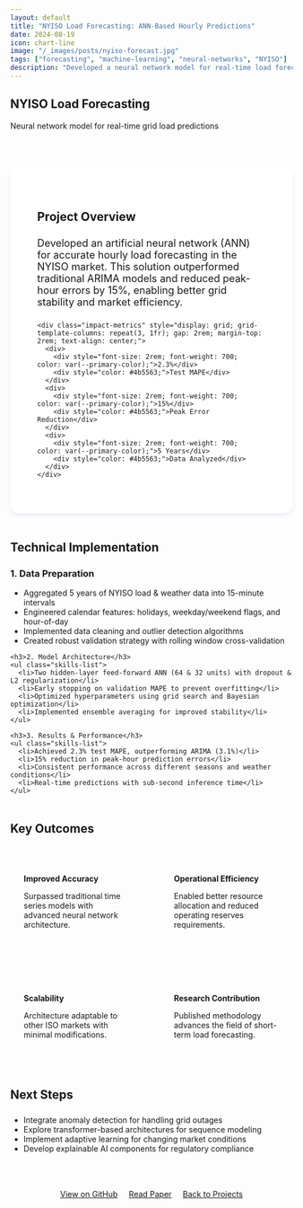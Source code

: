 ```yaml
---
layout: default
title: "NYISO Load Forecasting: ANN-Based Hourly Predictions"
date: 2024-08-19
icon: chart-line
image: "/_images/posts/nyiso-forecast.jpg"
tags: ["forecasting", "machine-learning", "neural-networks", "NYISO"]
description: "Developed a neural network model for real-time load forecasting achieving 2.3% MAPE, outperforming traditional ARIMA models by 0.8%."
---
```


<section class="page-header">
  <h1>NYISO Load Forecasting</h1>
  <p>Neural network model for real-time grid load predictions</p>
</section>

<div class="container" style="max-width: 900px; margin: 4rem auto;">
  <div class="project-overview" style="background: white; padding: 3rem; border-radius: 1rem; box-shadow: 0 4px 6px rgba(124, 58, 237, 0.1); margin-bottom: 3rem;">
    <h2 style="color: var(--secondary-color); margin-bottom: 1.5rem;">Project Overview</h2>
    <p style="font-size: 1.125rem; margin-bottom: 1.5rem;">Developed an artificial neural network (ANN) for accurate hourly load forecasting in the NYISO market. This solution outperformed traditional ARIMA models and reduced peak-hour errors by 15%, enabling better grid stability and market efficiency.</p>
    
    <div class="impact-metrics" style="display: grid; grid-template-columns: repeat(3, 1fr); gap: 2rem; margin-top: 2rem; text-align: center;">
      <div>
        <div style="font-size: 2rem; font-weight: 700; color: var(--primary-color);">2.3%</div>
        <div style="color: #4b5563;">Test MAPE</div>
      </div>
      <div>
        <div style="font-size: 2rem; font-weight: 700; color: var(--primary-color);">15%</div>
        <div style="color: #4b5563;">Peak Error Reduction</div>
      </div>
      <div>
        <div style="font-size: 2rem; font-weight: 700; color: var(--primary-color);">5 Years</div>
        <div style="color: #4b5563;">Data Analyzed</div>
      </div>
    </div>
  </div>

  <h2 style="color: var(--secondary-color); margin: 3rem 0 1.5rem;">Technical Implementation</h2>
  
  <div class="implementation-section">
    <h3>1. Data Preparation</h3>
    <ul class="skills-list">
      <li>Aggregated 5 years of NYISO load & weather data into 15-minute intervals</li>
      <li>Engineered calendar features: holidays, weekday/weekend flags, and hour-of-day</li>
      <li>Implemented data cleaning and outlier detection algorithms</li>
      <li>Created robust validation strategy with rolling window cross-validation</li>
    </ul>

    <h3>2. Model Architecture</h3>
    <ul class="skills-list">
      <li>Two hidden-layer feed-forward ANN (64 & 32 units) with dropout & L2 regularization</li>
      <li>Early stopping on validation MAPE to prevent overfitting</li>
      <li>Optimized hyperparameters using grid search and Bayesian optimization</li>
      <li>Implemented ensemble averaging for improved stability</li>
    </ul>

    <h3>3. Results & Performance</h3>
    <ul class="skills-list">
      <li>Achieved 2.3% test MAPE, outperforming ARIMA (3.1%)</li>
      <li>15% reduction in peak-hour prediction errors</li>
      <li>Consistent performance across different seasons and weather conditions</li>
      <li>Real-time predictions with sub-second inference time</li>
    </ul>
  </div>

  <h2 style="color: var(--secondary-color); margin: 3rem 0 1.5rem;">Key Outcomes</h2>
  <div class="outcomes-grid" style="display: grid; grid-template-columns: repeat(2, 1fr); gap: 2rem;">
    <div class="outcome-card" style="background: var(--light-purple); padding: 1.5rem; border-radius: 0.75rem;">
      <h4 style="color: var(--primary-color); margin-bottom: 0.75rem;">Improved Accuracy</h4>
      <p>Surpassed traditional time series models with advanced neural network architecture.</p>
    </div>
    <div class="outcome-card" style="background: var(--light-purple); padding: 1.5rem; border-radius: 0.75rem;">
      <h4 style="color: var(--primary-color); margin-bottom: 0.75rem;">Operational Efficiency</h4>
      <p>Enabled better resource allocation and reduced operating reserves requirements.</p>
    </div>
    <div class="outcome-card" style="background: var(--light-purple); padding: 1.5rem; border-radius: 0.75rem;">
      <h4 style="color: var(--primary-color); margin-bottom: 0.75rem;">Scalability</h4>
      <p>Architecture adaptable to other ISO markets with minimal modifications.</p>
    </div>
    <div class="outcome-card" style="background: var(--light-purple); padding: 1.5rem; border-radius: 0.75rem;">
      <h4 style="color: var(--primary-color); margin-bottom: 0.75rem;">Research Contribution</h4>
      <p>Published methodology advances the field of short-term load forecasting.</p>
    </div>
  </div>

  <h2 style="color: var(--secondary-color); margin: 3rem 0 1.5rem;">Next Steps</h2>
  <ul class="skills-list">
    <li>Integrate anomaly detection for handling grid outages</li>
    <li>Explore transformer-based architectures for sequence modeling</li>
    <li>Implement adaptive learning for changing market conditions</li>
    <li>Develop explainable AI components for regulatory compliance</li>
  </ul>

  <div style="text-align: center; margin-top: 4rem;">
    <a href="https://github.com/tyler-sims/energy-load-forecasting" class="btn btn-primary" style="margin-right: 1rem;">View on GitHub</a>
    <a href="https://github.com/tyler-sims/energy-load-forecasting/blob/main/docs/forecasting-paper.pdf" class="btn btn-secondary" style="margin-right: 1rem;">Read Paper</a>
    <a href="{{ '/projects/' | relative_url }}" class="btn btn-secondary">Back to Projects</a>
  </div>
</div>